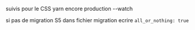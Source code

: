 suivis pour le CSS
yarn encore production --watch

si pas de migration S5 dans fichier migration ecrire ```all_or_nothing: true```